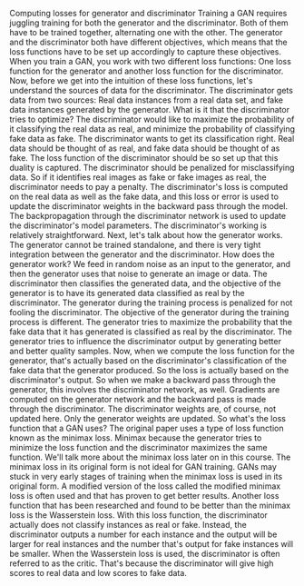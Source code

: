 Computing losses for generator and discriminator
Training a GAN requires juggling training for both the generator and the discriminator. Both of them have to be trained together, alternating one with the other. The generator and the discriminator both have different objectives, which means that the loss functions have to be set up accordingly to capture these objectives. When you train a GAN, you work with two different loss functions: One loss function for the generator and another loss function for the discriminator. Now, before we get into the intuition of these loss functions, let's understand the sources of data for the discriminator. The discriminator gets data from two sources: Real data instances from a real data set, and fake data instances generated by the generator. What is it that the discriminator tries to optimize? The discriminator would like to maximize the probability of it classifying the real data as real, and minimize the probability of classifying fake data as fake. The discriminator wants to get its classification right. Real data should be thought of as real, and fake data should be thought of as fake. The loss function of the discriminator should be so set up that this duality is captured. The discriminator should be penalized for misclassifying data. So if it identifies real images as fake or fake images as real, the discriminator needs to pay a penalty. The discriminator's loss is computed on the real data as well as the fake data, and this loss or error is used to update the discriminator weights in the backward pass through the model. The backpropagation through the discriminator network is used to update the discriminator's model parameters. The discriminator's working is relatively straightforward. Next, let's talk about how the generator works. The generator cannot be trained standalone, and there is very tight integration between the generator and the discriminator. How does the generator work? We feed in random noise as an input to the generator, and then the generator uses that noise to generate an image or data. The discriminator then classifies the generated data, and the objective of the generator is to have its generated data classified as real by the discriminator. The generator during the training process is penalized for not fooling the discriminator. The objective of the generator during the training process is different. The generator tries to maximize the probability that the fake data that it has generated is classified as real by the discriminator. The generator tries to influence the discriminator output by generating better and better quality samples. Now, when we compute the loss function for the generator, that's actually based on the discriminator's classification of the fake data that the generator produced. So the loss is actually based on the discriminator's output. So when we make a backward pass through the generator, this involves the discriminator network, as well. Gradients are computed on the generator network and the backward pass is made through the discriminator. The discriminator weights are, of course, not updated here. Only the generator weights are updated. So what's the loss function that a GAN uses? The original paper uses a type of loss function known as the minimax loss. Minimax because the generator tries to minimize the loss function and the discriminator maximizes the same function. We'll talk more about the minimax loss later on in this course. The minimax loss in its original form is not ideal for GAN training. GANs may stuck in very early stages of training when the minimax loss is used in its original form. A modified version of the loss called the modified minimax loss is often used and that has proven to get better results. Another loss function that has been researched and found to be better than the minimax loss is the Wasserstein loss. With this loss function, the discriminator actually does not classify instances as real or fake. Instead, the discriminator outputs a number for each instance and the output will be larger for real instances and the number that's output for fake instances will be smaller. When the Wasserstein loss is used, the discriminator is often referred to as the critic. That's because the discriminator will give high scores to real data and low scores to fake data.